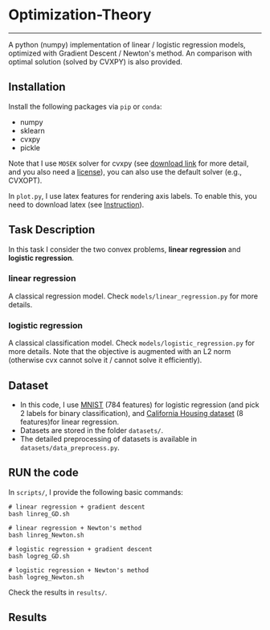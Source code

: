 # Optimization-Theory
-----------------------
A python (numpy) implementation of linear / logistic regression models, optimized with Gradient Descent / Newton's method.
An comparison with optimal solution (solved by CVXPY) is also provided.

## Installation
Install the following packages via `pip` or `conda`:
* numpy
* sklearn
* cvxpy
* pickle

Note that I use `MOSEK` solver for cvxpy (see [download link](https://www.mosek.com/downloads/) for more detail, and you also need a [license](https://www.mosek.com/products/academic-licenses/)), you can also use the default solver (e.g., CVXOPT).

In `plot.py`, I use latex features for rendering axis labels. To enable this, you need to download latex (see [Instruction](https://patrickyoussef.com/blog/latex-plots/)).

## Task Description
In this task I consider the two convex problems, **linear regression** and **logistic regression**.
### linear regression
A classical regression model. Check `models/linear_regression.py` for more details.

### logistic regression
A classical classification model. Check `models/logistic_regression.py` for more details.
Note that the objective is augmented with an L2 norm (otherwise cvx cannot solve it / cannot solve it efficiently).

## Dataset
* In this code, I use [MNIST](http://yann.lecun.com/exdb/mnist/) (784 features) for logistic regression (and pick 2 labels for binary classification), and [California Housing dataset](https://scikit-learn.org/stable/datasets/real_world.html#california-housing-dataset)  (8 features)for linear regression.
* Datasets are stored in the folder `datasets/`.
* The detailed preprocessing of datasets is available in `datasets/data_preprocess.py`.

## RUN the code
In `scripts/`, I provide the following basic commands:
```shell
# linear regression + gradient descent
bash linreg_GD.sh

# linear regression + Newton's method
bash linreg_Newton.sh

# logistic regression + gradient descent
bash logreg_GD.sh

# logistic regression + Newton's method
bash logreg_Newton.sh
```
Check the results in `results/`.

## Results
